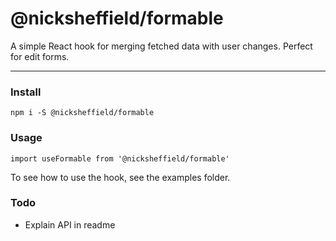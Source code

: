 # @nicksheffield/formable

A simple React hook for merging fetched data with user changes. Perfect for edit forms.

---

### Install

```
npm i -S @nicksheffield/formable
```

### Usage

```
import useFormable from '@nicksheffield/formable'
```

To see how to use the hook, see the examples folder.

### Todo

-   Explain API in readme
